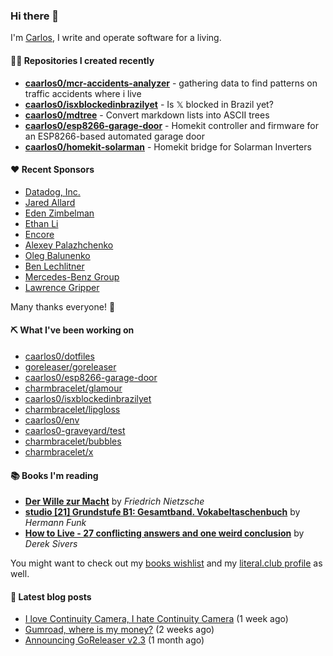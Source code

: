 ### Hi there 👋

I'm [Carlos](https://caarlos0.dev), I write and operate software for a living.

#### 👨‍💻 Repositories I created recently
- **[caarlos0/mcr-accidents-analyzer](https://github.com/caarlos0/mcr-accidents-analyzer)** - gathering data to find patterns on traffic accidents where i live
- **[caarlos0/isxblockedinbrazilyet](https://github.com/caarlos0/isxblockedinbrazilyet)** - Is 𝕏 blocked in Brazil yet?
- **[caarlos0/mdtree](https://github.com/caarlos0/mdtree)** - Convert markdown lists into ASCII trees
- **[caarlos0/esp8266-garage-door](https://github.com/caarlos0/esp8266-garage-door)** - Homekit controller and firmware for an ESP8266-based automated garage door
- **[caarlos0/homekit-solarman](https://github.com/caarlos0/homekit-solarman)** - Homekit bridge for Solarman Inverters


#### ❤️ Recent Sponsors
- [Datadog, Inc.](https://github.com/DataDog)
- [Jared Allard](https://github.com/jaredallard)
- [Eden Zimbelman](https://github.com/zimeg)
- [Ethan Li](https://github.com/ethanjli)
- [Encore](https://github.com/encoredev)
- [Alexey Palazhchenko](https://github.com/AlekSi)
- [Oleg Balunenko](https://github.com/obalunenko)
- [Ben Lechlitner](https://github.com/asphaltbuffet)
- [Mercedes-Benz Group](https://github.com/mercedes-benz)
- [Lawrence Gripper](https://github.com/lawrencegripper)

Many thanks everyone! 🙏

#### ⛏️ What I've been working on

- [caarlos0/dotfiles](https://github.com/caarlos0/dotfiles)
- [goreleaser/goreleaser](https://github.com/goreleaser/goreleaser)
- [caarlos0/esp8266-garage-door](https://github.com/caarlos0/esp8266-garage-door)
- [charmbracelet/glamour](https://github.com/charmbracelet/glamour)
- [caarlos0/isxblockedinbrazilyet](https://github.com/caarlos0/isxblockedinbrazilyet)
- [charmbracelet/lipgloss](https://github.com/charmbracelet/lipgloss)
- [caarlos0/env](https://github.com/caarlos0/env)
- [caarlos0-graveyard/test](https://github.com/caarlos0-graveyard/test)
- [charmbracelet/bubbles](https://github.com/charmbracelet/bubbles)
- [charmbracelet/x](https://github.com/charmbracelet/x)

#### 📚 Books I'm reading
- **[Der Wille zur Macht](https://literal.club/caarlos0/book/friedrich-nietzsche-der-wille-zur-macht-5cvbc)** by _Friedrich Nietzsche_
- **[studio [21] Grundstufe B1: Gesamtband. Vokabeltaschenbuch](https://literal.club/caarlos0/book/hermann-funk-studio-21-grundstufe-b1-gesamtband-vokabeltaschenbuch-goh4l)** by _Hermann Funk_
- **[How to Live - 27 conflicting answers and one weird conclusion](https://literal.club/caarlos0/book/how-to-live-8mkzr)** by _Derek Sivers_

You might want to check out my
[books wishlist](https://www.amazon.com.br/hz/wishlist/ls/EB8P7VS717SV)
and my [literal.club profile](https://literal.club/caarlos0) as well.

#### 📄 Latest blog posts
- [I love Continuity Camera, I hate Continuity Camera](https://carlosbecker.com/posts/continuity-camera/) (1 week ago)
- [Gumroad, where is my money?](https://carlosbecker.com/posts/gumroad/) (2 weeks ago)
- [Announcing GoReleaser v2.3](https://carlosbecker.com/posts/goreleaser-v2.3/) (1 month ago)
